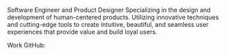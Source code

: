 Software Engineer and Product Designer Specializing in the design and development of human-centered products. Utilizing innovative techniques and cutting-edge tools to create intuitive, beautiful, and seamless user experiences that provide value and build loyal users.

Work GitHub: [](github.com/dgallardox)
